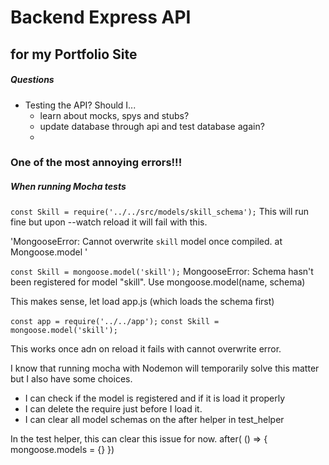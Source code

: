 # Backend Express API
## for my Portfolio Site

##### Questions
* Testing the API? Should I...
  * learn about mocks, spys and stubs?
  * update database through api and test database again?
  *



### One of the most annoying errors!!!
##### When running Mocha tests

`const Skill = require('../../src/models/skill_schema');`
This will run fine but upon --watch reload it will fail with this.

'MongooseError: Cannot overwrite `skill` model once compiled.
    at Mongoose.model '


`const Skill = mongoose.model('skill');`
MongooseError: Schema hasn't been registered for model "skill".
Use mongoose.model(name, schema)

This makes sense, let load app.js (which loads the schema first)

`const app = require('../../app');`
`const Skill = mongoose.model('skill');`

This works once adn on reload it fails with cannot overwrite error.



I know that running mocha with Nodemon will temporarily solve this matter but I also have some choices.
* I can check if the model is registered and if it is load it properly
* I can delete the require just before I load it.
* I can clear all model schemas on the after helper in test_helper


In the test helper, this can clear this issue for now.
after( () => {
  mongoose.models = {}
})
